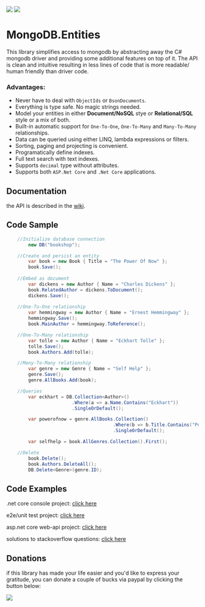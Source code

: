 [![](https://img.shields.io/nuget/v/MongoDB.Entities.svg)](#) [![](https://img.shields.io/nuget/dt/MongoDB.Entities.svg)](#)
# MongoDB.Entities
This library simplifies access to mongodb by abstracting away the C# mongodb driver and providing some additional features on top of it. The API is clean and intuitive resulting in less lines of code that is more readable/ human friendly than driver code.



### Advantages:
- Never have to deal with `ObjectIds` or `BsonDocuments`. 
- Everything is type safe. No magic strings needed.
- Model your entities in either **Document/NoSQL** stye or **Relational/SQL** style or a mix of both.
- Built-in automatic support for `One-To-One`, `One-To-Many` and `Many-To-Many` relationships.
- Data can be queried using either LINQ, lambda expressions or filters.
- Sorting, paging and projecting is convenient.
- Programatically define indexes.
- Full text search with text indexes.
- Supports `decimal` type without attributes.
- Supports both `ASP.Net Core` and `.Net Core` applications.



## Documentation
the API is described in the [wiki](https://github.com/dj-nitehawk/MongoDB.Entities/wiki/1.-Getting-Started).



## Code Sample
```csharp
    //Initialize database connection
        new DB("bookshop");

    //Create and persist an entity
        var book = new Book { Title = "The Power Of Now" };
        book.Save();
 
    //Embed as document
        var dickens = new Author { Name = "Charles Dickens" };
        book.RelatedAuthor = dickens.ToDocument();
        dickens.Save();
    
    //One-To-One relationship
        var hemmingway = new Author { Name = "Ernest Hemmingway" };
        hemmingway.Save();
        book.MainAuthor = hemmingway.ToReference();

    //One-To-Many relationship
        var tolle = new Author { Name = "Eckhart Tolle" };
        tolle.Save();
        book.Authors.Add(tolle);

    //Many-To-Many relationship
        var genre = new Genre { Name = "Self Help" };
        genre.Save();
        genre.AllBooks.Add(book);

    //Queries
        var eckhart = DB.Collection<Author>()
                        .Where(a => a.Name.Contains("Eckhart"))
                        .SingleOrDefault();

        var powerofnow = genre.AllBooks.Collection()
                                       .Where(b => b.Title.Contains("Power"))
                                       .SingleOrDefault();

        var selfhelp = book.AllGenres.Collection().First();

    //Delete
        book.Delete();
        book.Authors.DeleteAll();
        DB.Delete<Genre>(genre.ID);
```



## Code Examples
.net core console project: [click here](https://github.com/dj-nitehawk/MongoDB.Entities/blob/master/Examples)

e2e/unit test project: [click here](https://github.com/dj-nitehawk/MongoDB.Entities/tree/master/Tests)

asp.net core web-api project: [click here](https://github.com/dj-nitehawk/KiwilinkCRM/tree/master/Kiwilink-API)

solutions to stackoverflow questions: [click here](https://stackoverflow.com/search?tab=newest&q=user%3a4368485%20%5bmongodb%5d)



## Donations
if this library has made your life easier and you'd like to express your gratitude, you can donate a couple of bucks via paypal by clicking the button below:

[![](https://www.paypalobjects.com/en_US/i/btn/btn_donate_LG.gif)](https://www.paypal.com/cgi-bin/webscr?cmd=_s-xclick&hosted_button_id=9LM2APQXVA9VE)